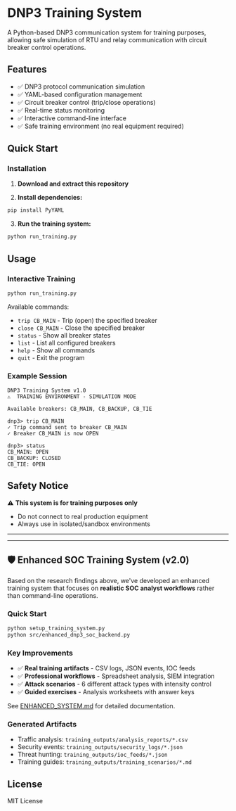 # DNP3 Training System

A Python-based DNP3 communication system for training purposes, allowing safe simulation of RTU and relay communication with circuit breaker control operations.

## Features

- ✅ DNP3 protocol communication simulation
- ✅ YAML-based configuration management  
- ✅ Circuit breaker control (trip/close operations)
- ✅ Real-time status monitoring
- ✅ Interactive command-line interface
- ✅ Safe training environment (no real equipment required)

## Quick Start

### Installation

1. **Download and extract this repository**

2. **Install dependencies:**
```bash
pip install PyYAML
```

3. **Run the training system:**
```bash
python run_training.py
```

## Usage

### Interactive Training

```bash
python run_training.py
```

Available commands:
- `trip CB_MAIN` - Trip (open) the specified breaker
- `close CB_MAIN` - Close the specified breaker  
- `status` - Show all breaker states
- `list` - List all configured breakers
- `help` - Show all commands
- `quit` - Exit the program

### Example Session

```
DNP3 Training System v1.0
⚠️  TRAINING ENVIRONMENT - SIMULATION MODE

Available breakers: CB_MAIN, CB_BACKUP, CB_TIE

dnp3> trip CB_MAIN
✓ Trip command sent to breaker CB_MAIN
✓ Breaker CB_MAIN is now OPEN

dnp3> status
CB_MAIN: OPEN 
CB_BACKUP: CLOSED
CB_TIE: OPEN
```

## Safety Notice

⚠️ **This system is for training purposes only**
- Do not connect to real production equipment
- Always use in isolated/sandbox environments

---

---

## 🛡️ Enhanced SOC Training System (v2.0)

Based on the research findings above, we've developed an enhanced training system that focuses on **realistic SOC analyst workflows** rather than command-line operations.

### Quick Start
```bash
python setup_training_system.py
python src/enhanced_dnp3_soc_backend.py
```

### Key Improvements
- ✅ **Real training artifacts** - CSV logs, JSON events, IOC feeds
- ✅ **Professional workflows** - Spreadsheet analysis, SIEM integration
- ✅ **Attack scenarios** - 6 different attack types with intensity control
- ✅ **Guided exercises** - Analysis worksheets with answer keys

See [ENHANCED_SYSTEM.md](ENHANCED_SYSTEM.md) for detailed documentation.

### Generated Artifacts
- Traffic analysis: `training_outputs/analysis_reports/*.csv`
- Security events: `training_outputs/security_logs/*.json`
- Threat hunting: `training_outputs/ioc_feeds/*.json`
- Training guides: `training_outputs/training_scenarios/*.md`

## License

MIT License

